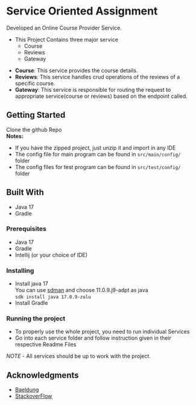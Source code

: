 # Service Oriented Assignment
Developed an Online Course Provider Service.
- This Project Contains three major service
  - Course
  - Reviews
  - Gateway

* **Course**:
    This service provides the course details.
* **Reviews**:
    This service handles crud operations of the reviews of a specific course.
* **Gateway**:
    This service is responsible for routing the request to appropriate service(course or reviews) based on the endpoint called.


## Getting Started
Clone the github Repo\
**Notes:**
- If you have the zipped project, just unzip it and import in any IDE
- The config file for main program can be found in `src/main/config/` folder
- The config files for test program can be found in `src/test/config/` folder

## Built With
* Java 17
* Gradle

### Prerequisites
- Java 17
- Gradle
- Intellij (or your choice of IDE)

### Installing
- Install java 17 \
  You can use [sdman](https://sdkman.io/install) and choose 11.0.9.j9-adpt as java<br>
  `sdk install java 17.0.9-zulu`
- Install Gradle

### Running the project
- To properly use the whole project, you need to run individual Services
- Go into each service folder and follow instruction given in their respective Readme Files

*NOTE* - All services should be up to work with the project.

## Acknowledgments
- [Baeldung](https://www.baeldung.com)
- [StackoverFlow](https://stackoverflow.com/)